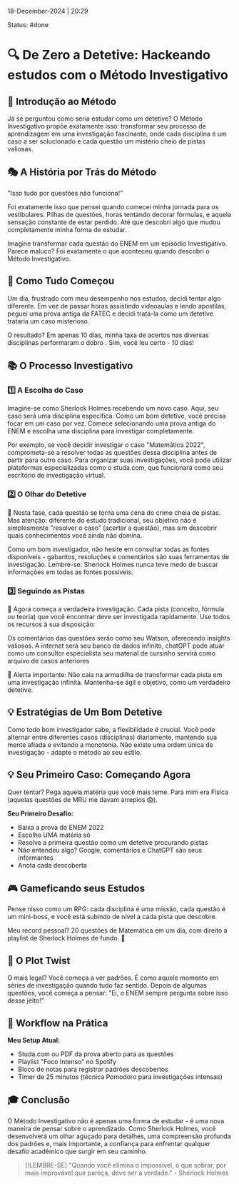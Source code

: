 18-December-2024 | 20:29

Status: #done 

# 🔍 De Zero a Detetive: Hackeando estudos com o Método Investigativo

## 🎯 Introdução ao Método
Já se perguntou como seria estudar como um detetive? O Método Investigativo propõe exatamente isso: transformar seu processo de aprendizagem em uma investigação fascinante, onde cada disciplina é um caso a ser solucionado e cada questão um mistério cheio de pistas valiosas.

## 🎭 A História por Trás do Método

"Isso tudo por questões não funciona!"

Foi exatamente isso que pensei quando comecei minha jornada para os vestibulares. Pilhas de questões, horas tentando decorar fórmulas, e aquela sensação constante de estar perdido. Até que descobri algo que mudou completamente minha forma de estudar.

Imagine transformar cada questão do ENEM em um episódio Investigativo. Parece maluco? Foi exatamente o que aconteceu quando descobri o Método Investigativo.
## 🚀 Como Tudo Começou

Um dia, frustrado com meu desempenho nos estudos, decidi tentar algo diferente. Em vez de passar horas assistindo videoaulas e lendo apostilas, peguei uma prova antiga da FATEC e decidi tratá-la como um detetive trataria um caso misterioso.

O resultado? Em apenas 10 dias, minha taxa de acertos nas diversas disciplinas performaram o dobro . Sim, você leu certo - 10 dias! 

## 📚 O Processo Investigativo

### 1️⃣  A Escolha do Caso 

Imagine-se como Sherlock Holmes recebendo um novo caso. Aqui, seu caso será uma disciplina específica. Como um bom detetive, você precisa focar em um caso por vez. Comece selecionando uma prova antiga do ENEM e escolha uma disciplina para investigar completamente. 

Por exemplo, se você decidir investigar o caso "Matemática 2022", comprometa-se a resolver todas as questões dessa disciplina antes de partir para outro caso. Para organizar suas investigações, você pode utilizar plataformas especializadas como o studa.com, que funcionará como seu escritório de investigação virtual.

### 2️⃣  O Olhar do Detetive 

🔎 Nesta fase, cada questão se torna uma cena do crime cheia de pistas. Mas atenção: diferente do estudo tradicional, seu objetivo não é simplesmente "resolver o caso" (acertar a questão), mas sim descobrir quais conhecimentos você ainda não domina.

Como um bom investigador, não hesite em consultar todas as fontes disponíveis - gabaritos, resoluções e comentários são suas ferramentas de investigação. Lembre-se: Sherlock Holmes nunca teve medo de buscar informações em todas as fontes possíveis.

### 3️⃣  Seguindo as Pistas 

👣 Agora começa a verdadeira investigação. Cada pista (conceito, fórmula ou teoria) que você encontrar deve ser investigada rapidamente. Use todos os recursos à sua disposição:

Os comentários das questões serão como seu Watson, oferecendo insights valiosos. A internet será seu banco de dados infinito, chatGPT pode atuar como um consultor especialista seu material de cursinho servirá como arquivo de casos anteriores

🚨 Alerta importante: Não caia na armadilha de transformar cada pista em uma investigação infinita. Mantenha-se ágil e objetivo, como um verdadeiro detetive.

## 💡 Estratégias de Um Bom Detetive

Como todo bom investigador sabe, a flexibilidade é crucial. Você pode alternar entre diferentes casos (disciplinas) diariamente, mantendo sua mente afiada e evitando a monotonia. Não existe uma ordem única de investigação - adapte o método ao seu estilo.


## 💡 Seu Primeiro Caso: Começando Agora

Quer tentar? Pega aquela matéria que você mais teme. Para mim era Física (aquelas questões de MRU me davam arrepios 😱).

**Seu Primeiro Desafio:**
- Baixa a prova do ENEM 2022
- Escolhe UMA matéria só
- Resolve a primeira questão como um detetive procurando pistas
- Não entendeu algo? Google, comentários e ChatGPT são seus informantes
- Anota cada descoberta

## 🎮 Gameficando seus Estudos

Pense nisso como um RPG: cada disciplina é uma missão, cada questão é um mini-boss, e você está subindo de nível a cada pista que descobre.

Meu record pessoal? 20 questões de Matemática em um dia, com direito a playlist de Sherlock Holmes de fundo. 🎵

## 🌟 O Plot Twist

O mais legal? Você começa a ver padrões. É como aquele momento em séries de investigação quando tudo faz sentido. Depois de algumas questões, você começa a pensar: "Ei, o ENEM sempre pergunta sobre isso desse jeito!"

## 📱 Workflow na Prática

**Meu Setup Atual:**
- Studa.com ou PDF da prova aberto para as questões
- Playlist "Foco Intenso" no Spotify
- Bloco de notas para registrar padrões descobertos
- Timer de 25 minutos (técnica Pomodoro para investigações intensas)

## 🎓 Conclusão

O Método Investigativo não é apenas uma forma de estudar - é uma nova maneira de pensar sobre o aprendizado. Como Sherlock Holmes, você desenvolverá um olhar aguçado para detalhes, uma compreensão profunda dos padrões e, mais importante, a confiança para enfrentar qualquer desafio acadêmico que surgir em seu caminho.

> [!LEMBRE-SE]
> "Quando você elimina o impossível, o que sobrar, por mais improvável que pareça, deve ser a verdade." - Sherlock Holmes